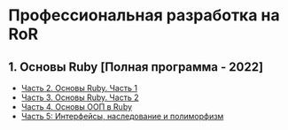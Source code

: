 # Профессиональная разработка на RoR

## 1. Основы Ruby [Полная программа - 2022]

- [Часть 2. Основы Ruby. Часть 1](https://github.com/nayls-thinknetica-41/part_2__ruby_basics__part_1)
- [Часть 3. Основы Ruby. Часть 2](https://github.com/nayls-thinknetica-41/part_3__ruby_basics__part_2)
- [Часть 4. Основы ООП в Ruby](https://github.com/nayls-thinknetica-41/part_4__fundamentals_of_oop_in_ruby)
- [Часть 5: Интерфейсы, наследование и полиморфизм](https://github.com/nayls-thinknetica-41/part_5__interfaces_inheritance_and_polymorphism)
